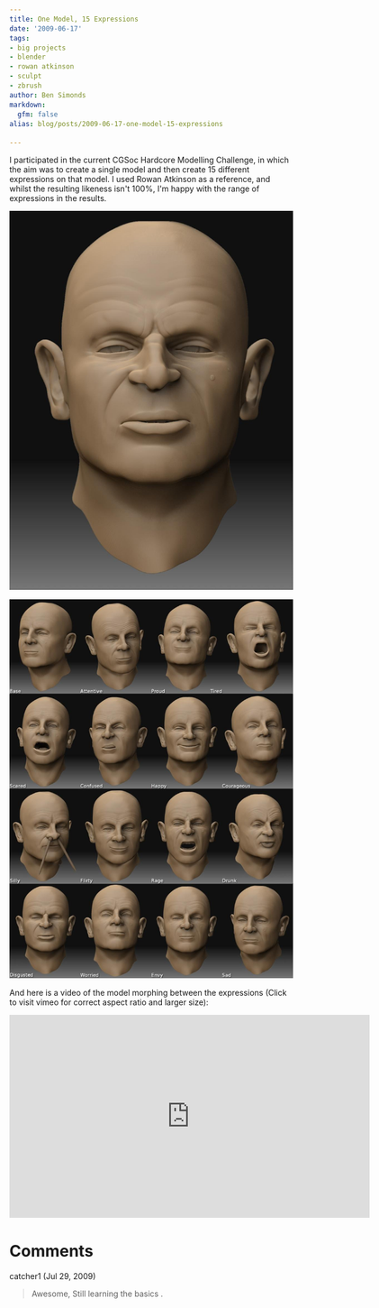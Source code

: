 ```yaml
---
title: One Model, 15 Expressions
date: '2009-06-17'
tags:
- big projects
- blender
- rowan atkinson
- sculpt
- zbrush
author: Ben Simonds
markdown:
  gfm: false
alias: blog/posts/2009-06-17-one-model-15-expressions

---
```


I participated in the current CGSoc Hardcore Modelling Challenge, in which the
aim was to create a single model and then create 15 different expressions on
that model. I used Rowan Atkinson as a reference, and whilst the resulting
likeness isn't 100%, I'm happy with the range of expressions in the results.


[![RowanEx4](/images/old/rowanex4.jpg)](/images/old/rowanex4.jpg)




[![RowanExpressionsComp](/images/old/rowanexpressionscomp.jpg)](/images/old/rowanexpressionscomp.jpg)


And here is a video of the model morphing between the expressions (Click to
visit vimeo for correct aspect ratio and larger size): 

<iframe title="vimeo-player" src="https://player.vimeo.com/video/5185471" width="640" height="360" frameborder="0" allowfullscreen></iframe>








# Comments


catcher1 (Jul 29, 2009)
> Awesome, 
> Still learning the basics .
